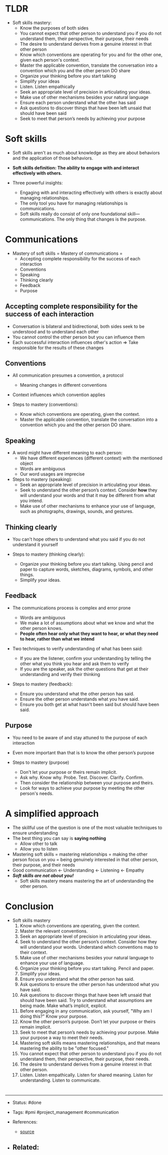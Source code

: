 # TLDR

- Soft skills mastery:
	- Know the purposes of both sides
	- You cannot expect that other person to understand you if you do not understand them, their perspective, their purpose, their needs
	- The desire to understand derives from a genuine interest in that other person
	- Know which conventions are operating for you and for the other one, given each person's context.
	- Master the applicable convention, translate the conversation into a convention which you and the other person DO share
	- Organize your thinking before you start talking
	- Simplify your ideas
	- Listen. Listen empathically
	- Seek an appropriate level of precision in articulating your ideas.
	- Make use of other mechanisms besides your natural language
	- Ensure each person understand what the other has said
	- Ask questions to discover things that have been left unsaid that should have been said
	- Seek to meet that person’s needs by achieving your purpose


# Soft skills

- Soft skills aren't as much about knowledge as they are about behaviors and the application of those behaviors.

- **Soft skills definition: The ability to engage with and interact effectively with others.**

- Three powerful insights:
	- Engaging with and interacting effectively with others is exactly about managing relationships.
	- The only tool you have for managing relationships is communications.
	- Soft skills really do consist of only one foundational skill—communications. The only thing that changes is the purpose.


# Communications

- Mastery of soft skills = Mastery of communications =
	- Accepting complete responsibility for the success of each interaction
	- Conventions
	- Speaking
	- Thinking clearly
	- Feedback
	- Purpose

## Accepting complete responsibility for the success of each interaction
- Conversation is bilateral and bidirectional, both sides seek to be understood and to understand each other
- You cannot control the other person but you can influence them
- Each successful interaction influences other's action => Take responsible for the results of these changes

## Conventions
 - All communication presumes a convention, a protocol
	 - Meaning changes in different conventions
- Context influences which convention applies

- Steps to mastery (conventions):
	- Know which conventions are operating, given the context.
	- Master the applicable convention, translate the conversation into a convention which you and the other person DO share.

## Speaking
- A word might have different meaning to each person:
	- We have different experiences (different context) with the mentioned object
	- Words are ambiguous
	- Our word usages are imprecise
- Steps to mastery (speaking):
	- Seek an appropriate level of precision in articulating your ideas.
	- Seek to understand the other person’s context. Consider **how** they will understand your words and that it may be different from what you intend.
	- Make use of other mechanisms to enhance your use of language, such as photographs, drawings, sounds, and gestures.

## Thinking clearly
- You can't hope others to understand what you said if you do not understand it yourself

- Steps to mastery (thinking clearly):
	- Organize your thinking before you start talking. Using pencil and paper to capture words, sketches, diagrams, symbols, and other things.
	- Simplify your ideas.

## Feedback
- The communications process is complex and error prone
	- Words are ambiguous
	- We make a lot of assumptions about what we know and what the other person knows.
	- **People often hear only what they want to hear, or what they need to hear, rather than what we intend**

- Two techniques to verify understanding of what has been said:
	- If you are the listener, confirm your understanding by telling the other what you think you hear and ask them to verify
	- If you are the speaker, ask the other questions that get at their understanding and verify their thinking

- Steps to mastery (feedback):
	- Ensure you understand what the other person has said.
	- Ensure the other person understands what you have said.
	- Ensure you both get at what hasn't been said but should have been said.

## Purpose
- You need to be aware of and stay attuned to the purpose of each interaction
- Even more important than that is to know the other person’s purpose

- Steps to mastery (purpose)
	- Don't let your purpose or theirs remain implicit.
	- Ask why. Know why. Probe. Test. Discover. Clarify. Confirm.
	- Then consider the relationship between your purpose and theirs.
	- Look for ways to achieve your purpose by meeting the other person's needs.


# A simplified approach


- The skillful use of the question is one of the most valuable techniques to ensure understanding
- The best thing you can say is **saying nothing**
	- Allow other to talk
	- Allow you to listen
- Mastering soft skills = mastering relationships = making the other person focus on you = being genuinely interested in that other person, their purpose, and their needs
- Good communication <- Understanding <- Listening <- Empathy
- _**Soft skills are not about you!**_
	- Soft skills mastery means mastering the art of understanding the other person.

# Conclusion
- Soft skills mastery
	1. Know which conventions are operating, given the context.
	2. Master the relevant conventions.
	3. Seek an appropriate level of precision in articulating your ideas.
	4. Seek to understand the other person’s context. Consider how they will understand your words. Understand which conventions map to their context.
	5. Make use of other mechanisms besides your natural language to enhance your use of language.
	6. Organize your thinking before you start talking. Pencil and paper.
	7. Simplify your ideas.
	8. Ensure you understand what the other person has said.
	9. Ask questions to ensure the other person has understood what you have said.
	10. Ask questions to discover things that have been left unsaid that should have been said. Try to understand what assumptions are being made. Make what’s implicit, explicit.
	11. Before engaging in any communication, ask yourself, "Why am I doing this?" Know your purpose.
	12. Know the other person’s purpose. Don’t let your purpose or theirs remain implicit.
	13. Seek to meet that person’s needs by achieving your purpose. Make your purpose a way to meet their needs.
	14. Mastering soft skills means mastering relationships, and that means mastering the ability to be "other focused."
	15. You cannot expect that other person to understand you if you do not understand them, their perspective, their purpose, their needs.
	16. The desire to understand derives from a genuine interest in that other person.
	17. Listen. Listen empathically. Listen for shared meaning. Listen for understanding. Listen to communicate.




# 

---
- Status: #done

- Tags: #pmi  #project_management #communication

- References:
	- [source](https://www.pmi.org/learning/library/communicate-clearly-effectively-soft-skills-6621)

- Related:
	- 
